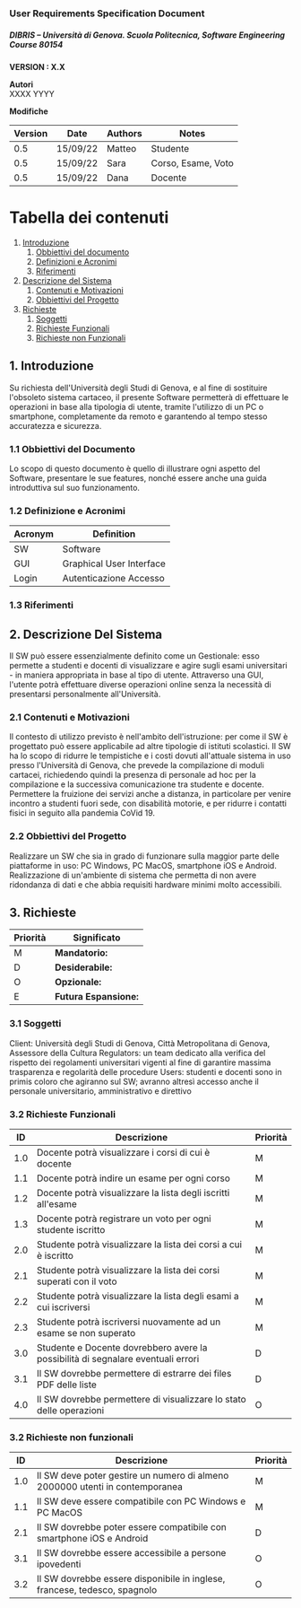 
### User Requirements Specification Document
##### DIBRIS – Università di Genova. Scuola Politecnica, Software Engineering Course 80154


**VERSION : X.X**

**Autori**  
XXXX
YYYY

**Modifiche**

| Version    | Date        | Authors      | Notes        |
| ----------- | ----------- | ----------- | ----------- |
| 0.5 | 15/09/22 | Matteo | Studente |
| 0.5 | 15/09/22 | Sara | Corso, Esame, Voto |
| 0.5 | 15/09/22 | Dana | Docente |
# Tabella dei contenuti

1. [Introduzione](#p1)
	1. [Obbiettivi del documento](#sp1.1)
	2. [Definizioni e Acronimi](#sp1.2) 
	3. [Riferimenti](#sp1.3)
2. [Descrizione del Sistema](#p2)
	1. [Contenuti e Motivazioni](#sp2.1)
	2. [Obbiettivi del Progetto](#sp2.2)
3. [Richieste](#p3)
 	1. [Soggetti](#sp3.1)
 	2. [Richieste Funzionali](#sp3.2)
 	3. [Richieste non Funzionali](#sp3.3)
  
  

<a name="p1"></a>

## 1. Introduzione

<a name="sp1.1"></a>
Su richiesta dell'Università degli Studi di Genova, e al fine di  sostituire l'obsoleto 
sistema cartaceo, il presente Software permetterà di effettuare le operazioni in base alla 
tipologia di utente, tramite l'utilizzo di un PC o smartphone, completamente da remoto e 
garantendo al tempo stesso accuratezza e sicurezza.

### 1.1 Obbiettivi del Documento
Lo scopo  di questo documento è quello di illustrare ogni aspetto del Software, presentare 
le sue features, nonché essere anche una guida introduttiva sul suo funzionamento.

<a name="sp1.2"></a>

### 1.2 Definizione e Acronimi

| Acronym				| Definition | 
| ------------------------------------- | ----------- | 
| SW                                    | Software |
| GUI					| Graphical User Interface |
| Login					| Autenticazione Accesso |

<a name="sp1.3"></a>

### 1.3 Riferimenti 

<a name="p2"></a>

## 2. Descrizione Del Sistema 
<a name="sp2.15"></a>
Il SW può essere essenzialmente definito come un Gestionale: esso permette a studenti e 
docenti di visualizzare e agire sugli esami universitari - in maniera appropriata in base 
al tipo di utente. Attraverso una GUI, l'utente potrà effettuare diverse operazioni 
online senza la necessità di presentarsi personalmente all'Università.

### 2.1 Contenuti e Motivazioni
Il contesto di utilizzo previsto è nell'ambito dell'istruzione: per come il SW è progettato
può essere applicabile ad altre tipologie di istituti scolastici.
Il SW ha lo scopo di ridurre le tempistiche e i costi dovuti all'attuale sistema in uso 
presso l'Università di Genova, che prevede la compilazione di moduli cartacei, richiedendo
quindi la presenza di personale ad hoc per la compilazione e la successiva comunicazione 
tra studente e docente.
Permettere la fruizione dei servizi anche a distanza, in particolare per venire incontro
a studenti fuori sede, con disabilità motorie, e per ridurre i contatti fisici in seguito 
alla pandemia CoVid 19.

<a name="sp2.2"></a>

### 2.2 Obbiettivi del Progetto 
Realizzare un SW che sia in grado di funzionare sulla maggior parte delle piattaforme in 
uso: PC Windows, PC MacOS, smartphone iOS e Android. 
Realizzazione di un'ambiente di sistema che permetta di non avere ridondanza di dati e 
che abbia requisiti hardware minimi molto accessibili.

<a name="p3"></a>

## 3. Richieste

| Priorità | Significato | 
| --------------- | ----------- | 
| M | **Mandatorio:**   |
| D | **Desiderabile:** |
| O | **Opzionale:**    |
| E | **Futura Espansione:** |

<a name="sp3.1"></a>
### 3.1 Soggetti
Client: Università degli Studi di Genova, Città Metropolitana di Genova, Assessore 
della Cultura
Regulators: un team dedicato alla verifica del rispetto dei regolamenti universitari 
vigenti al fine di garantire massima trasparenza e regolarità delle procedure
Users: studenti e docenti sono in primis coloro che agiranno sul SW; avranno altresì 
accesso anche il personale universitario, amministrativo e direttivo

<a name="sp3.2"></a>
### 3.2 Richieste Funzionali

| ID | Descrizione | Priorità |
| --------------- | ----------- | ---------- | 
| 1.0 |  Docente potrà visualizzare i corsi di cui è docente  |M|
| 1.1 |  Docente potrà indire un esame per ogni corso |M|
| 1.2 |  Docente potrà visualizzare la lista degli iscritti all'esame |M|
| 1.3 |  Docente potrà registrare un voto per ogni studente iscritto |M|
| 2.0 |  Studente potrà visualizzare la lista dei corsi a cui è iscritto |M|
| 2.1 |	 Studente potrà visualizzare la lista dei corsi superati con il voto |M|
| 2.2 |  Studente potrà visualizzare la lista degli esami a cui iscriversi |M|
| 2.3 |  Studente potrà iscriversi nuovamente ad un esame se non superato |M|
| 3.0 |  Studente e Docente dovrebbero avere la possibilità di segnalare eventuali errori |D|
| 3.1 |  Il SW dovrebbe permettere di estrarre dei files PDF delle liste |D|
| 4.0 |  Il SW dovrebbe permettere di visualizzare lo stato delle operazioni |O|

<a name="sp3.3"></a>
### 3.2 Richieste non funzionali 
 
| ID | Descrizione | Priorità |
| --------------- | ----------- | ---------- | 
| 1.0 | Il SW deve poter gestire un numero di almeno 2000000 utenti in contemporanea |M|
| 1.1 | Il SW deve essere compatibile con PC Windows e PC MacOS |M|
| 2.1 | Il SW dovrebbe poter essere compatibile con smartphone iOS e Android |D|
| 3.1 | Il SW dovrebbe essere accessibile a persone ipovedenti |O|
| 3.2 | Il SW dovrebbe essere disponibile in inglese, francese, tedesco, spagnolo |O|
